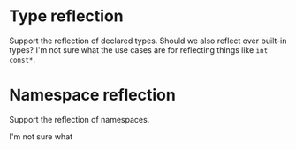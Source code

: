

# Type reflection

Support the reflection of declared types. Should we also reflect over
built-in types? I'm not sure what the use cases are for reflecting things
like `int const*`.


# Namespace reflection

Support the reflection of namespaces. 

I'm not sure what 

# 